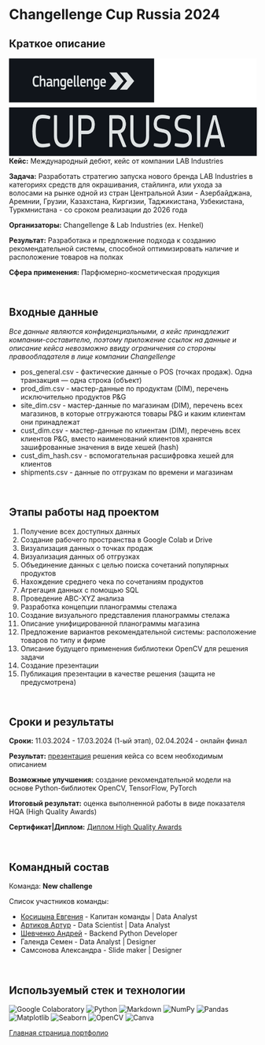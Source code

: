 # Changellenge Cup Russia 2024

## Краткое описание

[//]: # "Фото с изображением хакатона"

<img src="https://github.com/ArturArtikov/Portfolio/blob/main/1_media/3_case_championships_projects/case_projects3.png" height=200 align="left"> 

__Кейс:__ Международный дебют, кейс от компании LAB Industries

__Задача:__ Разработать стратегию запуска нового бренда LAB Industries в категориях средств для окрашивания, стайлинга, или ухода за волосами на рынке одной из стран Центральной Азии - Азербайджана, Аремнии, Грузии, Казахстана, Киргизии, Таджикистана, Узбекистана, Туркмнистана - со сроком реализации до 2026 года

__Организаторы:__ Changellenge & Lab Industries (ex. Henkel)

__Результат:__ Разработака и предложение подхода к созданию рекомендательной системы, способной оптимизировать наличие и расположение товаров на полках

__Сфера применения:__ Парфюмерно-косметическая продукция

<br/>

## Входные данные

*Все данные являются конфиденциальными, а кейс принадлежит компании-составителю, поэтому приложение ссылок на данные и описание кейса невозможно ввиду ограничения со стороны правообладателя в лице компании Changellenge*

* pos_general.csv - фактические данные о POS (точках продаж). Одна транзакция — одна строка (объект)
* prod_dim.csv - мастер-данные по продуктам (DIM), перечень исключительно продуктов P&G
* site_dim.csv - мастер-данные по магазинам (DIM), перечень всех магазинов, в которые отгружаются товары P&G и каким клиентам они принадлежат
* cust_dim.csv - мастер-данные по клиентам (DIM), перечень всех клиентов P&G, вместо наименований клиентов хранятся зашифрованные значения в виде хешей (hash)
* cust_dim_hash.csv - вспомогательная расшифровка хешей для клиентов
* shipments.csv - данные по отгрузкам по времени и магазинам

<br/>

## Этапы работы над проектом

1. Получение всех доступных данных
2. Создание рабочего пространства в Google Colab и Drive
3. Визуализация данных о точках продаж
4. Визуализация данных об отгрузках
5. Объединение данных с целью поиска сочетаний популярных продуктов
6. Нахождение среднего чека по сочетаниям продуктов
7. Агрегация данных с помощью SQL
8. Проведение ABC-XYZ анализа
9. Разработка концепции планограммы стелажа
10. Создание визуального представления планограммы стелажа
11. Описание унифицированной планограммы магазина
12. Предложение вариантов рекомендательной системы: расположение товаров по типу и фирме
13. Описание будущего применения библиотеки OpenCV для решения задачи
14. Создание презентации
15. Публикация презентации в качестве решения (защита не предусмотрена)

<br/>

## Сроки и результаты

__Сроки:__ 11.03.2024 - 17.03.2024 (1-ый этап), 02.04.2024 - онлайн финал

__Результат:__ [презентация](https://github.com/ArturArtikov/Portfolio/blob/main/4_case_championships_projects/case_2/Changellenge%20Cup%20IT.%20%D0%90%D0%BD%D0%B0%D0%BB%D0%B8%D0%B7%20%D0%B4%D0%B0%D0%BD%D0%BD%D1%8B%D1%85.%20%D0%9A%D0%B5%D0%B9%D1%81%20%D0%BA%D0%BE%D0%BC%D0%BF%D0%B0%D0%BD%D0%B8%D0%B8%20Procter%20and%20Gamble.%20%D0%9F%D1%80%D0%B5%D0%B7%D0%B5%D0%BD%D1%82%D0%B0%D1%86%D0%B8%D1%8F.%20%D0%9A%D0%BE%D0%BC%D0%B0%D0%BD%D0%B4%D0%B0%20New%20challenge.pdf) решения кейса со всем необходимым описанием

__Возможные улучшения:__ создание рекомендательной модели на основе Python-библиотек OpenCV, TensorFlow, PyTorch

__Итоговый результат:__ оценка выполненной работы в виде показателя HQA (High Quality Awards)

__Сертификат|Диплом:__ [Диплом High Quality Awards](https://github.com/ArturArtikov/Portfolio/blob/main/1_media/4_certificates/Changellenge%20Cup%20IT%20-%202024.%20%D0%94%D0%B8%D0%BF%D0%BB%D0%BE%D0%BC%20HQA.%20%D0%90%D1%80%D1%82%D1%83%D1%80%20%D0%90%D1%80%D1%82%D0%B8%D0%BA%D0%BE%D0%B2.pdf)

<br/>

## Командный состав

Команда: __New challenge__

Список участников команды:

* [Косицына Евгения](https://t.me/QEvgesha) - Капитан команды | Data Analyst
* [Артиков Артур](https://t.me/ArturArtikov) - Data Scientist | Data Analyst
* [Шевченко Андрей](https://t.me/drynya_7) - Backend Python Developer
* Галенда Семен - Data Analyst | Designer
* Самсонова Александра - Slide maker | Designer

<br/>

## Используемый стек и технологии

![Google Colaboratory](https://img.shields.io/badge/Google%20Colaboratory-ffffff.svg?style=for-the-badge&logo=google-colab&logoColor=orange)
![Python](https://img.shields.io/badge/python-3670A0?style=for-the-badge&logo=python&logoColor=ffdd54)
![Markdown](https://img.shields.io/badge/markdown-%23000000.svg?style=for-the-badge&logo=markdown&logoColor=white)
![NumPy](https://img.shields.io/badge/numpy-%23013243.svg?style=for-the-badge&logo=numpy&logoColor=white)
![Pandas](https://img.shields.io/badge/pandas-%23150458.svg?style=for-the-badge&logo=pandas&logoColor=white)
![Matplotlib](https://img.shields.io/badge/Matplotlib-%23ffffff.svg?style=for-the-badge&logo=Matplotlib&logoColor=black)
![Seaborn](https://img.shields.io/badge/Seaborn-%231F6F70.svg?style=for-the-badge)
![OpenCV](https://img.shields.io/badge/opencv-%23white.svg?style=for-the-badge&logo=opencv&logoColor=white)
![Canva](https://img.shields.io/badge/Canva-%2300C4CC.svg?style=for-the-badge&logo=Canva&logoColor=white)

[Главная страница портфолио](https://github.com/ArturArtikov/Portfolio/blob/main/README.md)
